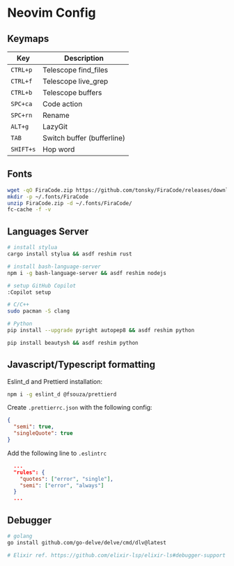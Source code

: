 # Neovim Config

## Keymaps

| Key       | Description                |
| --------- | -------------------------- |
| `CTRL+p`  | Telescope find_files       |
| `CTRL+f`  | Telescope live_grep        |
| `CTRL+b`  | Telescope buffers          |
| `SPC+ca`  | Code action                |
| `SPC+rn`  | Rename                     |
| `ALT+g`   | LazyGit                    |
| `TAB`     | Switch buffer (bufferline) |
| `SHIFT+s` | Hop word                   |

## Fonts

```bash
wget -qO FiraCode.zip https://github.com/tonsky/FiraCode/releases/download/6.2/Fira_Code_v6.2.zip
mkdir -p ~/.fonts/FiraCode
unzip FiraCode.zip -d ~/.fonts/FiraCode/
fc-cache -f -v
```

## Languages Server

```bash
# install stylua
cargo install stylua && asdf reshim rust

# install bash-language-server
npm i -g bash-language-server && asdf reshim nodejs

# setup GitHub Copilot
:Copilot setup

# C/C++
sudo pacman -S clang

# Python
pip install --upgrade pyright autopep8 && asdf reshim python

pip install beautysh && asdf reshim python
```

## Javascript/Typescript formatting

Eslint_d and Prettierd installation:

```bash
npm i -g eslint_d @fsouza/prettierd
```

Create `.prettierrc.json` with the following config:

```json
{
  "semi": true,
  "singleQuote": true
}
```

Add the following line to `.eslintrc`

```json
  ...
  "rules": {
    "quotes": ["error", "single"],
    "semi": ["error", "always"]
  }
  ...
```

## Debugger

```bash
# golang
go install github.com/go-delve/delve/cmd/dlv@latest

# Elixir ref. https://github.com/elixir-lsp/elixir-ls#debugger-support
```
